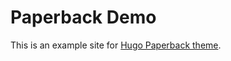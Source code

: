 # Paperback Demo

This is an example site for [Hugo Paperback theme](https://github.com/dashdashzako/paperback).
